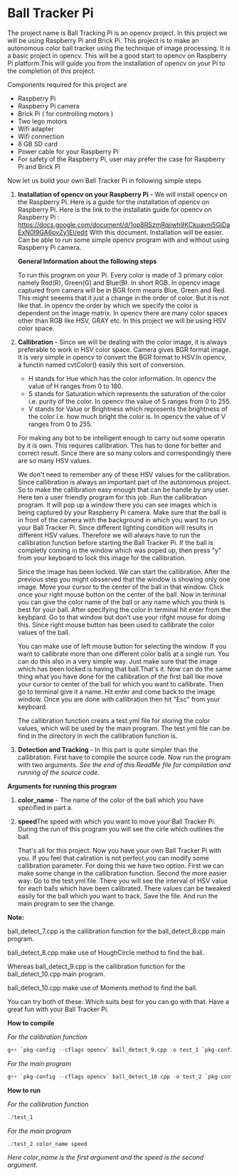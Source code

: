 Ball Tracker Pi
================

The project name is Ball Tracking Pi is an opencv project. In this project we will be using Raspberry Pi and Brick Pi. 
This project is to make an autonomous color ball tracker using the technique of image processing. It is a basic project in opencv. This will be a good start to opencv on Raspberry Pi platform.This will guide you from the installation of opencv on your Pi to the completion of this project.

Components required for this project are
- Raspberry Pi
- Raspberry Pi camera
- Brick Pi ( for controlling motors )
- Two lego motors
- Wifi adapter 
- Wifi connection
- 8 GB SD card
- Power cable for your Raspberry Pi
- For safety of the Raspberry Pi, user may prefer the case for Raspberry Pi and Brick Pi  

	
Now let us build your own Ball Tracker Pi in following simple steps

1. **Installation of opencv on your Raspberry Pi** - We will install opencv on the Raspberry Pi. Here is a guide for the installation of opencv on Raspberry Pi. Here is the link to the installatin guide for opencv on Raspberry Pi : https://docs.google.com/document/d/1op8RSzmRqjiwh9KCkuavni5GiDaExN0I9GA6pvZy1EI/edit With this document. Installation will be easier. Can be able to run some simple opencv program with and without using Raspberry Pi camera. 
	
	**General Information about the following steps** 
    
	To run this program on your Pi. Every color is made of 3 primary color namely Red(R), Green(G) and Blue(B). In short RGB. In opencv image captured from camera will be in BGR form means Blue, Green and Red. This might seeems that it just a change in the order of color. But it is not like that. In opencv the order by which we specify the color is dependent on the image matrix.
	In opencv there are many color spaces other than RGB like HSV, GRAY etc. In this project we will be using HSV color space.

2. **Callibration** - Since we will be dealing with the color image, it is always preferable to work in HSV color 	space. Camera gives BGR format image. It is very simple in opencv to convert the BGR format to HSV.In opencv, a functin named cvtColor() easily this sort of conversion.
	
	* H stands for Hue which has the color information. In opencv the value of H ranges from 0 to 180.
	* S stands for Saturation which represents the saturation of the color i.e. purity of the color. In opencv the value of S ranges from 0 to 255.
	* V stands for Value or Brightness which represents the brightness of the color i.e. how much bright the color 	is. In opencv the value of V ranges from 0 to 255.
		
	For making any bot to be intelligent enough to carry out some operatin by it is own. This requires callibration. This has to done for better and correct result. Since there are so many colors and correspondingly there are so many HSV values.
		
	We don't need to remember any of these HSV values for the callibration. Since callibration is always an important part of the autonomous project. So to make the callibration easy enough that can be handle by any user. Here ten a user friendly program for this job. Run the callibration program. It will pop up a window there you can see images which is being captured by your Raspberry Pi camera. Make sure that the ball is in front of the camera with the background in which you want to run your Ball Tracker Pi. Since different lighting condition will 	results in different HSV values. Therefore we will always have to run the callibration function before starting the Ball Tracker Pi. If the ball is completly coming in the window which was poped up, then press "y" from your keyboard to lock this image for the callibration.
		
	Since the image has been locked. We can start the callibration. After the previous step you might obsserved that the window is showing only one image. Move your cursor to the center of the ball in that window. Click once your right mouse button on the center of the ball.	Now in terminal you can give the color name of the ball or any 	name which you think is best for your ball. After specifying the color in terminal hit enter from the keybpard. Go to that window but don't use your rifght mouse for doing this. Since right mouse button has been used to	callibrate the color values of the ball.
		
	You can make use of left mouse button for selecting the window. If you want to callibrate more than one different color balls at a single run. You can do this also in a very simple way. Just make sure that the image which has been locked is having that ball.That's it. Now can do the same thing what you have done for the callibration of the first ball like move your cursor to center of the ball for which you want to callibrate. 	Then go to terminal give it a name. Hit enter and come back to the image window. Once you are done with callibration then hit "Esc" from your keyboard.
        
	The callibration function creats a test.yml file for storing the color values, which will be used by the main program. The test.yml file can be find in the directory in wich the callibration function is.
        
3. **Detection and Tracking** - In this part is quite simpler than the callibration. First have to compile the source code. Now run the program with two arguments. *See the end of this ReadMe file for compilation and running of the source code*. 
	
**Arguments for running this program**	
1. **color_name** - The name of the color of the ball which you have specified in part a.

2. **speed**The speed with which you want to move your Ball Tracker Pi. During the run of this program you will see the cirle which outlines the ball.

	That's all for this project. Now you have your own Ball Tracker Pi with you. If you feel that caliration is not perfect you can modify some callibration parameter. For doing this we have two option. First we can make some change in the callibration function. Second the more easier way: Go to the test.yml file. There you will see the interval of HSV value for each balls which have been calibrated. There values can be tweaked easily for the ball which you want to track. Save the file. And run the main program to see the change. 

**Note:**

ball_detect_7.cpp is the callibration function for the ball_detect_8.cpp main program.

ball_detect_8.cpp make use of HoughCircle method to find the ball.
			
Whereas ball_detect_9.cpp is the callibration function for the ball_detect_10.cpp main program.

ball_detect_10.cpp make use of Moments method to find the ball.
			
You can try both of these. Which suits best for you can go with that. Have a great fun with your Ball Tracker Pi.

**How to compile**

*For the calibration function*
```C++
g++ `pkg-config --cflags opencv` ball_detect_9.cpp -o test_1 `pkg-config --libs opencv` -I/home/pi/git/robidouille/raspicam_cv -L/home/pi/git/robidouille/raspicam_cv -lraspicamcv -L/home/pi/git/raspberrypi/userland/build/lib -lmmal_core -lmmal -l mmal_util -lvcos -lbcm_host
```
*For the main program*
```C++
g++ `pkg-config --cflags opencv` ball_detect_10.cpp -o test_2 `pkg-config --libs opencv` -I/home/pi/git/robidouille/raspicam_cv -L/home/pi/git/robidouille/raspicam_cv -lraspicamcv -L/home/pi/git/raspberrypi/userland/build/lib -lmmal_core -lmmal -l mmal_util -lvcos -lbcm_host -lrt -lm -L/usr/local/lib -lwiringPi
```

**How to run**

*For the callibration function*
```C++
./test_1
```
*For the main program*
```C++
./test_2 color_name speed
```
*Here color_name is the first argument and the speed is the second argument.*
